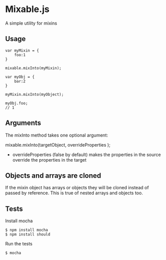 Mixable.js
===========
A simple utility for mixins

Usage
--------

	var myMixin = {
		foo:1
	}

	mixable.mixInto(myMixin);

	var myObj = {
		bar:2
	}

	myMixin.mixInto(myObject);

	myObj.foo;
	// 1

Arguments
----------

The mixInto method takes one optional argument:

mixable.mixInto(targetObject, overrideProperties );

 - overrideProperties (false by default) makes the properties in the source override the properties in the target

Objects and arrays are cloned
--------------------

If the mixin object has arrays or objects they will be cloned instead of passed by reference. This is true of nested arrays and objects too.

Tests
----------

Install mocha

	$ npm install mocha
	$ npm install should

Run the tests

	$ mocha